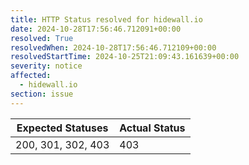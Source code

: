 ```yaml
---
title: HTTP Status resolved for hidewall.io
date: 2024-10-28T17:56:46.712091+00:00
resolved: True
resolvedWhen: 2024-10-28T17:56:46.712109+00:00
resolvedStartTime: 2024-10-25T21:09:43.161639+00:00
severity: notice
affected:
  - hidewall.io
section: issue
---
```


| Expected Statuses | Actual Status  |
|-------------------|----------------|
| 200, 301, 302, 403 | 403 |
